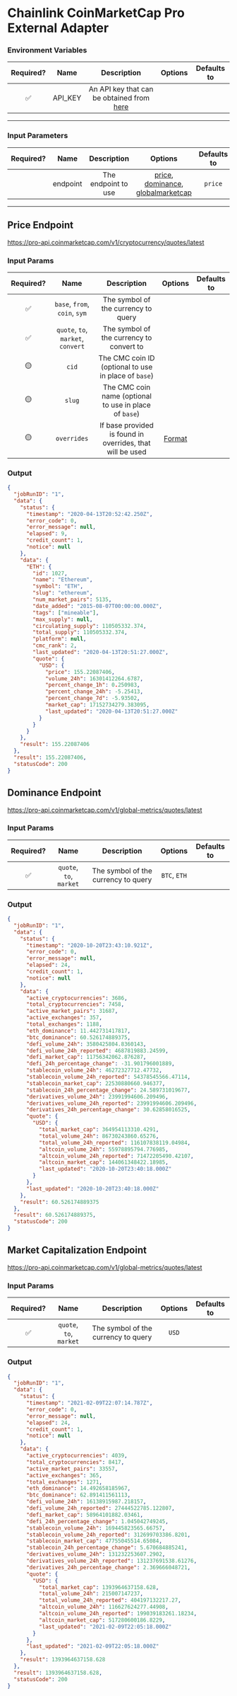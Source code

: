 # Chainlink CoinMarketCap Pro External Adapter

### Environment Variables

| Required? |  Name   |                            Description                             | Options | Defaults to |
| :-------: | :-----: | :----------------------------------------------------------------: | :-----: | :---------: |
|    ✅     | API_KEY | An API key that can be obtained from [here](https://coinmarketcap.com/api/) |         |             |

---

### Input Parameters

| Required? |   Name   |     Description     |                                                    Options                                                     | Defaults to |
| :-------: | :------: | :-----------------: | :------------------------------------------------------------------------------------------------------------: | :---------: |
|           | endpoint | The endpoint to use | [price](#Price-Endpoint), [dominance](#Dominance-Endpoint), [globalmarketcap](#Market-Capitalization-Endpoint) |   `price`   |

---

## Price Endpoint

https://pro-api.coinmarketcap.com/v1/cryptocurrency/quotes/latest

### Input Params

| Required? |                Name                |                      Description                       | Options | Defaults to |
| :-------: | :--------------------------------: | :----------------------------------------------------: | :-----: | :---------: |
|    ✅     |   `base`, `from`, `coin`, `sym`    |          The symbol of the currency to query           |         |             |
|    ✅     | `quote`, `to`, `market`, `convert` |        The symbol of the currency to convert to        |         |             |
|    🟡     |               `cid`                |  The CMC coin ID (optional to use in place of `base`)  |         |             |
|    🟡     |               `slug`               | The CMC coin name (optional to use in place of `base`) |         |             |
|    🟡     |   `overrides`   | If base provided is found in overrides, that will be used  | [Format](../presetSymbols.json)|             |

### Output

```json
{
  "jobRunID": "1",
  "data": {
    "status": {
      "timestamp": "2020-04-13T20:52:42.250Z",
      "error_code": 0,
      "error_message": null,
      "elapsed": 9,
      "credit_count": 1,
      "notice": null
    },
    "data": {
      "ETH": {
        "id": 1027,
        "name": "Ethereum",
        "symbol": "ETH",
        "slug": "ethereum",
        "num_market_pairs": 5135,
        "date_added": "2015-08-07T00:00:00.000Z",
        "tags": ["mineable"],
        "max_supply": null,
        "circulating_supply": 110505332.374,
        "total_supply": 110505332.374,
        "platform": null,
        "cmc_rank": 2,
        "last_updated": "2020-04-13T20:51:27.000Z",
        "quote": {
          "USD": {
            "price": 155.22087406,
            "volume_24h": 16301412264.6787,
            "percent_change_1h": 0.250983,
            "percent_change_24h": -5.25413,
            "percent_change_7d": -5.93502,
            "market_cap": 17152734279.383095,
            "last_updated": "2020-04-13T20:51:27.000Z"
          }
        }
      }
    },
    "result": 155.22087406
  },
  "result": 155.22087406,
  "statusCode": 200
}
```

## Dominance Endpoint

https://pro-api.coinmarketcap.com/v1/global-metrics/quotes/latest

### Input Params

| Required? |          Name           |             Description             |   Options    | Defaults to |
| :-------: | :---------------------: | :---------------------------------: | :----------: | :---------: |
|    ✅     | `quote`, `to`, `market` | The symbol of the currency to query | `BTC`, `ETH` |             |

### Output

```json
{
  "jobRunID": "1",
  "data": {
    "status": {
      "timestamp": "2020-10-20T23:43:10.921Z",
      "error_code": 0,
      "error_message": null,
      "elapsed": 24,
      "credit_count": 1,
      "notice": null
    },
    "data": {
      "active_cryptocurrencies": 3686,
      "total_cryptocurrencies": 7458,
      "active_market_pairs": 31687,
      "active_exchanges": 357,
      "total_exchanges": 1188,
      "eth_dominance": 11.442731417817,
      "btc_dominance": 60.526174889375,
      "defi_volume_24h": 3580425804.8360143,
      "defi_volume_24h_reported": 4687819883.24599,
      "defi_market_cap": 11756342062.876287,
      "defi_24h_percentage_change": -31.901796001889,
      "stablecoin_volume_24h": 46272327712.47732,
      "stablecoin_volume_24h_reported": 54378545566.47114,
      "stablecoin_market_cap": 22530880660.946377,
      "stablecoin_24h_percentage_change": 24.589731019677,
      "derivatives_volume_24h": 23991994606.209496,
      "derivatives_volume_24h_reported": 23991994606.209496,
      "derivatives_24h_percentage_change": 30.62858016525,
      "quote": {
        "USD": {
          "total_market_cap": 364954113310.4291,
          "total_volume_24h": 86730243860.65276,
          "total_volume_24h_reported": 116107838119.04984,
          "altcoin_volume_24h": 55978895794.776985,
          "altcoin_volume_24h_reported": 71472205490.42107,
          "altcoin_market_cap": 144061348422.18985,
          "last_updated": "2020-10-20T23:40:18.000Z"
        }
      },
      "last_updated": "2020-10-20T23:40:18.000Z"
    },
    "result": 60.526174889375
  },
  "result": 60.526174889375,
  "statusCode": 200
}
```

## Market Capitalization Endpoint

https://pro-api.coinmarketcap.com/v1/global-metrics/quotes/latest

### Input Params

| Required? |          Name           |             Description             | Options | Defaults to |
| :-------: | :---------------------: | :---------------------------------: | :-----: | :---------: |
|    ✅     | `quote`, `to`, `market` | The symbol of the currency to query |  `USD`  |             |

### Output

```json
{
  "jobRunID": "1",
  "data": {
    "status": {
      "timestamp": "2021-02-09T22:07:14.787Z",
      "error_code": 0,
      "error_message": null,
      "elapsed": 24,
      "credit_count": 1,
      "notice": null
    },
    "data": {
      "active_cryptocurrencies": 4039,
      "total_cryptocurrencies": 8417,
      "active_market_pairs": 33557,
      "active_exchanges": 365,
      "total_exchanges": 1271,
      "eth_dominance": 14.492658185967,
      "btc_dominance": 62.891411561113,
      "defi_volume_24h": 16138915987.218157,
      "defi_volume_24h_reported": 27444522785.122807,
      "defi_market_cap": 58964101882.03461,
      "defi_24h_percentage_change": 1.045042749245,
      "stablecoin_volume_24h": 169445823565.66757,
      "stablecoin_volume_24h_reported": 312699703386.8201,
      "stablecoin_market_cap": 47755045514.65084,
      "stablecoin_24h_percentage_change": 5.670684885241,
      "derivatives_volume_24h": 131232253607.2902,
      "derivatives_volume_24h_reported": 131237691538.61276,
      "derivatives_24h_percentage_change": 2.369666048721,
      "quote": {
        "USD": {
          "total_market_cap": 1393964637158.628,
          "total_volume_24h": 215007147237,
          "total_volume_24h_reported": 404197132217.27,
          "altcoin_volume_24h": 116627624277.44908,
          "altcoin_volume_24h_reported": 199039183261.18234,
          "altcoin_market_cap": 517280600186.8229,
          "last_updated": "2021-02-09T22:05:18.000Z"
        }
      },
      "last_updated": "2021-02-09T22:05:18.000Z"
    },
    "result": 1393964637158.628
  },
  "result": 1393964637158.628,
  "statusCode": 200
}
```
